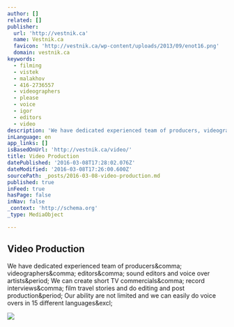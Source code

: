 ```yaml
---
author: []
related: []
publisher:
  url: 'http://vestnik.ca'
  name: Vestnik.ca
  favicon: 'http://vestnik.ca/wp-content/uploads/2013/09/enot16.png'
  domain: vestnik.ca
keywords:
  - filming
  - vistek
  - malakhov
  - 416-2736557
  - videographers
  - please
  - voice
  - igor
  - editors
  - video
description: 'We have dedicated experienced team of producers, videographers, editors, sound editors and voice over artists. We can create short TV commercials, record interviews, film travel stories and do editing and post production. Our ability are not limited and we can easily do voice overs in 15 different languages!'
inLanguage: en
app_links: []
isBasedOnUrl: 'http://vestnik.ca/video/'
title: Video Production
datePublished: '2016-03-08T17:28:02.076Z'
dateModified: '2016-03-08T17:26:00.600Z'
sourcePath: _posts/2016-03-08-video-production.md
published: true
inFeed: true
hasPage: false
inNav: false
_context: 'http://schema.org'
_type: MediaObject

---
```

<article style=""><h1>Video Production</h1><p>We have dedicated experienced team of producers&amp;comma; videographers&amp;comma; editors&amp;comma; sound editors and voice over artists&amp;period; We can create short TV commercials&amp;comma; record interviews&amp;comma; film travel stories and do editing and post production&amp;period; Our ability are not limited and we can easily do voice overs in 15 different languages&amp;excl;</p><img src="http://vestnik.ca/wp-content/uploads/2014/12/Canada-flag-on-hand.jpg" /></article>